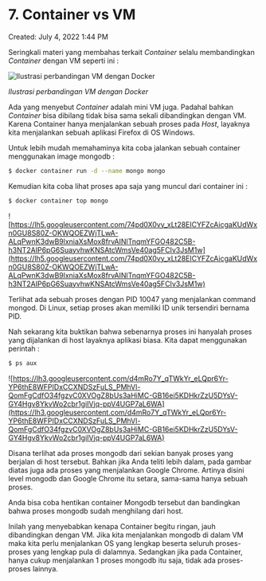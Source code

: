# 7. Container vs VM

Created: July 4, 2022 1:44 PM

Seringkali materi yang membahas terkait *Container* selalu membandingkan *Container* dengan VM seperti ini :

![*Ilustrasi perbandingan VM dengan Docker*](https://lh4.googleusercontent.com/SRiw5lBTqNnWSErvG3PMmiTRiUDaLk2zFBlC54egsAAo8zsRgWcxdXu1XSvEd-BME2-PM7izs3mmzbXZms0aZelnugc5yE8_DeOa1NAi9_-En0kDrR8zXBa39NhzzUuhTOvlw9Pdqr-FPYSOFQ)

*Ilustrasi perbandingan VM dengan Docker*

Ada yang menyebut *Container* adalah mini VM juga. Padahal bahkan *Container* bisa dibilang tidak bisa sama sekali dibandingkan dengan VM. Karena Container hanya menjalankan sebuah proses pada *Host*, layaknya kita menjalankan sebuah aplikasi Firefox di OS Windows.

Untuk lebih mudah memahaminya kita coba jalankan sebuah container menggunakan image mongodb :

```bash
$ docker container run -d --name mongo mongo
```

Kemudian kita coba lihat proses apa saja yang muncul dari container ini :

```bash
$ docker container top mongo
```

![https://lh5.googleusercontent.com/74pd0X0vy_xLt28EICYFZcAicgaKUdWxn0GU8S80Z-OKWQOEZWjTLwA-ALqPwnK3dwB9lxniaXsMox8frvAINlTnqmYFGO482C5B-h3NT2AIP6pG6SuayvhwKNSAtcWmsVe40ag5FCIv3JsM1w](https://lh5.googleusercontent.com/74pd0X0vy_xLt28EICYFZcAicgaKUdWxn0GU8S80Z-OKWQOEZWjTLwA-ALqPwnK3dwB9lxniaXsMox8frvAINlTnqmYFGO482C5B-h3NT2AIP6pG6SuayvhwKNSAtcWmsVe40ag5FCIv3JsM1w)

Terlihat ada sebuah proses dengan PID 10047 yang menjalankan command mongod. Di Linux, setiap proses akan memiliki ID unik tersendiri bernama PID.

Nah sekarang kita buktikan bahwa sebenarnya proses ini hanyalah proses yang dijalankan di host layaknya aplikasi biasa. Kita dapat menggunakan perintah :

```bash
$ ps aux
```

![https://lh3.googleusercontent.com/d4mRo7Y_qTWkYr_eLQpr6Yr-YP6thE8WFPIDxCCXNDSzFuLS_PMhVl-QomFgCdfO34fgzvC0XVOgZ8bUs3aHiMC-GB16ei5KDHkrZzU5DYsV-GY4Hgv8YkvWo2cbr1giIVjq-ppV4UGP7aL6WA](https://lh3.googleusercontent.com/d4mRo7Y_qTWkYr_eLQpr6Yr-YP6thE8WFPIDxCCXNDSzFuLS_PMhVl-QomFgCdfO34fgzvC0XVOgZ8bUs3aHiMC-GB16ei5KDHkrZzU5DYsV-GY4Hgv8YkvWo2cbr1giIVjq-ppV4UGP7aL6WA)

Disana terlihat ada proses mongodb dari sekian banyak proses yang berjalan di host tersebut. Bahkan jika Anda teliti lebih dalam, pada gambar diatas juga ada proses yang menjalankan Google Chrome. Artinya disini level mongodb dan Google Chrome itu setara, sama-sama hanya sebuah proses.

Anda bisa coba hentikan container Mongodb tersebut dan bandingkan bahwa proses mongodb sudah menghilang dari host.

Inilah yang menyebabkan kenapa Container begitu ringan, jauh dibandingkan dengan VM. Jika kita menjalankan mongodb di dalam VM maka kita perlu menjalankan OS yang lengkap beserta seluruh proses-proses yang lengkap pula di dalamnya. Sedangkan jika pada Container, hanya cukup menjalankan 1 proses mongodb itu saja, tidak ada proses-proses lainnya.